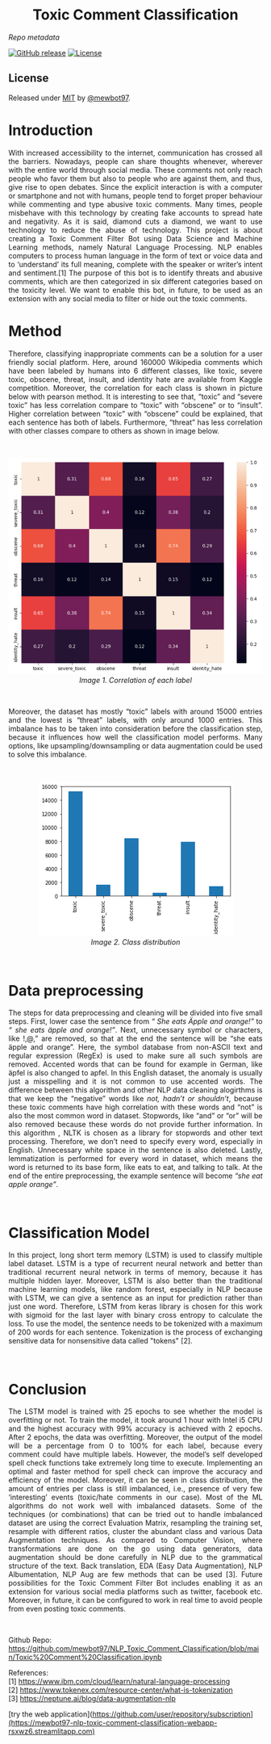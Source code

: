 
<h1><center>Toxic Comment Classification</center></h1>


_Repo metadata_


[![GitHub release](https://img.shields.io/github/release/mewbot97/NLP_Toxic_Comment_Classification?include_prereleases=&sort=semver&color=blue)](https://github.com/mewbot97/NLP_Toxic_Comment_Classification/releases/)
[![License](https://img.shields.io/badge/License-MIT-blue)](#license)



## License

Released under [MIT](/LICENSE) by [@mewbot97](https://github.com/mewbot97).
# Introduction
<p style='text-align: justify;'> With increased accessibility to the internet, communication has crossed all the barriers. Nowadays, people can share thoughts whenever, wherever with the entire world through social media. These comments not only reach people who favor them but also to people who are against them, and thus, give rise to open debates. Since the explicit interaction is with a computer or smartphone and not with humans, people tend to forget proper behaviour while commenting and type abusive toxic comments. Many times, people misbehave with this technology by creating fake accounts to spread hate and negativity.
As it is said, diamond cuts a diamond, we want to use technology to reduce the abuse of technology. This project is about creating a Toxic Comment Filter Bot using Data Science and Machine Learning methods, namely Natural Language Processing. NLP enables computers to process human language in the form of text or voice data and to ‘understand’ its full meaning, complete with the speaker or writer’s intent and sentiment.[1] The purpose of this bot is to identify threats and abusive comments, which are then categorized in six different categories based on the toxicity level. We want to enable this bot, in future, to be used as an extension with any social media to filter or hide out the toxic comments.</p>

# Method
<p style='text-align: justify;'>Therefore, classifying inappropriate comments can be a solution for a user friendly social platform. Here, around 160000 Wikipedia comments which have been labeled by humans into 6 different classes, like toxic, severe toxic, obscene, threat, insult, and identity hate are available from Kaggle competition.  Moreover, the correlation for each class is shown in picture below with pearson method. It is interesting to see that, “toxic” and “severe toxic” has less correlation compare to “toxic” with “obscene” or to “insult”. Higher correlation between “toxic” with “obscene” could be explained, that each sentence has both of labels. Furthermore, “threat” has less correlation with other classes compare to others as shown in image below.</p>
<br />
<p align="center">
    <img src="images\matrix.PNG">
    <br>
    <em>Image 1. Correlation of each label</em>
</p>
<br />
<p style='text-align: justify;'>Moreover, the dataset has mostly “toxic” labels with around 15000 entries and the lowest is “threat” labels, with only around 1000 entries. This imbalance has to be taken into consideration before the classification step, because it influences how well the classification model performs. Many options, like upsampling/downsampling or data augmentation could be used to solve this imbalance.</p>
<br />
<p align="center">
    <img src="images\class_dis.png">
    <br>
    <em>Image 2. Class distribution</em>
</p>
<br />

# Data preprocessing
<p style='text-align: justify;'>The steps for data preprocessing and cleaning will be divided into five small steps. First, lower case the sentence from <em>“ She eats Äpple and orange!”</em> to <em>“ she eats äpple and orange!”</em>. Next, unnecessary symbol or characters, like !,@,” are removed, so that at the end the sentence will be “she eats äpple and orange”. Here, the symbol database from non-ASCII text and regular expression (RegEx) is used to make sure all such symbols are removed. Accented words that can be found for example in German, like äpfel  is also changed to apfel. In this English dataset, the anomaly is usually just a misspelling and it is not common to use accented words. The difference between this algorithm and other NLP data cleaning alogirthms is that we keep the “negative” words like <em>not, hadn’t or shouldn’t</em>, because these toxic comments have high correlation with these words and  “not” is  also the most common word in dataset. Stopwords, like “and” or “or” will be also removed because these words do not provide further information. In this algorithm , NLTK is chosen as a library for stopwords and other text processing. Therefore, we don’t need to specify every word, especially in English. Unnecessary white space in the sentence is also deleted. Lastly, lemmatization is performed for every word in dataset, which means the word is returned to its base form, like eats to eat, and talking to talk. At the end of the entire preprocessing, the example sentence will become <em>“she eat apple orange”</em>.</p>
<br />

# Classification Model
<p style='text-align: justify;'>In this project, long short term memory (LSTM) is used to classify multiple label dataset. LSTM  is a type of recurrent neural network and better than traditional recurrent neural network in terms of memory, because it has multiple hidden layer. Moreover, LSTM is also better than the traditional machine learning models, like random forest, especially in NLP because with LSTM, we can give a sentence as an input for prediction rather than just one word. Therefore, LSTM from keras library is chosen for this work with sigmoid for the last layer with binary cross entropy to calculate the loss. To use the model, the sentence needs to be tokenized with a maximum of 200 words for each sentence. Tokenization is the process of exchanging sensitive data for nonsensitive data called "tokens" [2].</p>
<br />

# Conclusion
<p style='text-align: justify;'>The LSTM model is trained with 25 epochs to see whether the model is overfitting or not. To train the model, it took around 1 hour with Intel i5 CPU and the highest accuracy with 99% accuracy is achieved with 2 epochs. After 2 epochs, the data was overfitting. Moreover, the output of the model will be a percentage from 0 to 100% for each label, because every comment could have multiple labels. However, the model’s self developed spell check functions take extremely long time to execute. Implementing an optimal and faster method for spell check can improve the accuracy and efficiency of the model.
Moreover, it can be seen in class distribution, the amount of entries per class is still imbalanced, i.e., presence of very few ‘interesting’ events (toxic/hate comments in our case). Most of the ML algorithms do not work well with imbalanced datasets. Some of the techniques (or combinations) that can be tried out to handle imbalanced dataset are using the correct Evaluation Matrix, resampling the training set, resample with different ratios, cluster the abundant class and various Data Augmentation techniques.
As compared to Computer Vision, where transformations are done on the go using data generators, data augmentation should be done carefully in  NLP due to the grammatical structure of the text. Back translation, EDA (Easy Data Augmentation), NLP Albumentation, NLP Aug are few methods that can be used [3]. Future possibilities for the Toxic Comment Filter Bot includes enabling it as an extension for various social media platforms such as twitter, facebook etc. Moreover, in future, it  can be configured to work in real time to avoid people from even posting toxic comments.</p>
<br />

Github Repo:<br />
https://github.com/mewbot97/NLP_Toxic_Comment_Classification/blob/main/Toxic%20Comment%20Classification.ipynb<br />


References:<br />
[1] https://www.ibm.com/cloud/learn/natural-language-processing<br />
[2] https://www.tokenex.com/resource-center/what-is-tokenization<br />
[3] https://neptune.ai/blog/data-augmentation-nlp<br />

[try the web application](https://github.com/user/repository/subscription](https://mewbot97-nlp-toxic-comment-classification-webapp-rsxwz6.streamlitapp.com)


